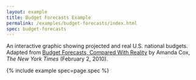 ```yaml
---
layout: example
title: Budget Forecasts Example
permalink: /examples/budget-forecasts/index.html
spec: budget-forecasts
---
```


An interactive graphic showing projected and real U.S. national budgets. Adapted from [Budget Forecasts, Compared With Reality](http://www.nytimes.com/interactive/2010/02/02/us/politics/20100201-budget-porcupine-graphic.html) by Amanda Cox, _The New York Times_ (February 2, 2010).

{% include example spec=page.spec %}
